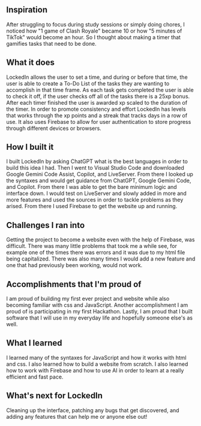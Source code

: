 ## Inspiration 
After struggling to focus during study sessions or simply doing chores, I noticed how "1 game of Clash Royale" became 10 or how "5 minutes of TikTok" would become an hour. So I thought about making a timer that gamifies tasks that need to be done.

## What it does
LockedIn allows the user to set a time, and during or before that time, the user is able to create a To-Do List of the tasks they are wanting to accomplish in that time frame. As each task gets completed the user is able to check it off, if the user checks off all of the tasks there is a 25xp bonus. After each timer finished the user is awarded xp scaled to the duration of the timer. In order to promote consistency and effort LockedIn has levels that works through the xp points and a streak that tracks days in a row of use. It also uses Firebase to allow for user authentication to store progress through different devices or browsers.

## How I built it
I built LockedIn by asking ChatGPT what is the best languages in order to build this idea I had. Then I went to Visual Studio Code and downloaded Google Gemini Code Assist, Copilot, and LiveServer. From there I looked up the syntaxes and would get guidance from ChatGPT, Google Gemini Code, and Copilot. From there I was able to get the bare minimum logic and interface down. I would test on LiveServer and slowly added in more and more features and used the sources in order to tackle problems as they arised. From there I used Firebase to get the website up and running.

## Challenges I ran into
Getting the project to become a website even with the help of Firebase, was difficult. There was many little problems that took me a while see, for example one of the times there was errors and it was due to my html file being capitalized. There was also many times I would add a new feature and one that had previously been working, would not work.

## Accomplishments that I'm proud of
I am proud of building my first ever project and website while also becoming familiar with css and JavaScript. Another accomplishment I am proud of is participating in my first Hackathon. Lastly, I am proud that I built software that I will use in my everyday life and hopefully someone else's as well.

## What I learned
I learned many of the syntaxes for JavaScript and how it works with html and css. I also learned how to build a website from scratch. I also learned how to work with Firebase and how to use AI in order to learn at a really efficient and fast pace.

## What's next for LockedIn
Cleaning up the interface, patching any bugs that get discovered, and adding any features that can help me or anyone else out!
